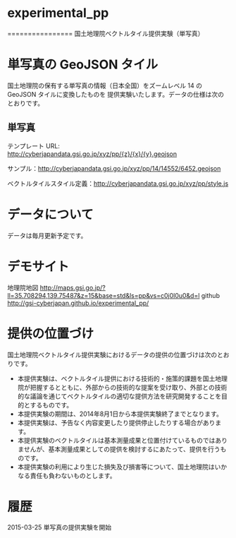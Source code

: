 # experimental_pp
================
国土地理院ベクトルタイル提供実験（単写真）
# 単写真の GeoJSON タイル
国土地理院の保有する単写真の情報（日本全国）をズームレベル 14 の GeoJSON タイルに変換したものを
提供実験いたします。データの仕様は次のとおりです。

## 単写真
テンプレート URL: http://cyberjapandata.gsi.go.jp/xyz/pp/{z}/{x}/{y}.geojson

サンプル：http://cyberjapandata.gsi.go.jp/xyz/pp/14/14552/6452.geojson

ベクトルタイルスタイル定義：http://cyberjapandata.gsi.go.jp/xyz/pp/style.js

# データについて
データは毎月更新予定です。

# デモサイト
地理院地図
http://maps.gsi.go.jp/?ll=35.708294,139.75487&z=15&base=std&ls=pp&vs=c0j0l0u0&d=l
github
http://gsi-cyberjapan.github.io/experimental_pp/


# 提供の位置づけ
国土地理院ベクトルタイル提供実験におけるデータの提供の位置づけは次のとおりです。
- 本提供実験は、ベクトルタイル提供における技術的・施策的課題を国土地理院が把握するとともに、外部からの技術的な提案を受け取り、外部との技術的な議論を通じてベクトルタイルの適切な提供方法を研究開発することを目的とするものです。
- 本提供実験の期間は、2014年8月1日から本提供実験終了までとなります。
- 本提供実験は、予告なく内容変更したり提供停止したりする場合があります。
- 本提供実験のベクトルタイルは基本測量成果と位置付けているものではありませんが、基本測量成果としての提供を検討するにあたって、提供を行うものです。
- 本提供実験の利用により生じた損失及び損害等について、国土地理院はいかなる責任も負わないものとします。

# 履歴
2015-03-25 単写真の提供実験を開始
